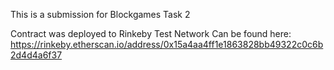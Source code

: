 This is a submission for Blockgames Task 2

Contract was deployed to Rinkeby Test Network
Can be found here: https://rinkeby.etherscan.io/address/0x15a4aa4ff1e1863828bb49322c0c6b2d4d4a6f37
